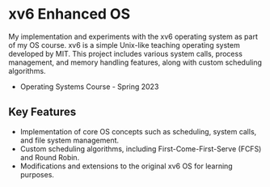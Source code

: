 # xv6 Enhanced OS

My implementation and experiments with the xv6 operating system as part of my OS course. xv6 is a simple Unix-like teaching operating system developed by MIT. This project includes various system calls, process management, and memory handling features, along with custom scheduling algorithms.

- Operating Systems Course - Spring 2023

## Key Features
- Implementation of core OS concepts such as scheduling, system calls, and file system management.
- Custom scheduling algorithms, including First-Come-First-Serve (FCFS) and Round Robin.
- Modifications and extensions to the original xv6 OS for learning purposes.



